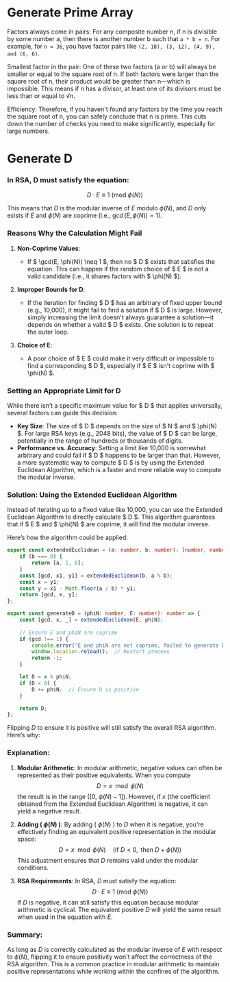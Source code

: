 # Generate Prime Array
Factors always come in pairs: For any composite number n, if n is divisible by some number a, then there is another number b such that `a * b = n`. For example, for `n = 36`, you have factor pairs like `(2, 18), (3, 12), (4, 9), and (6, 6)`.

Smallest factor in the pair: One of these two factors (a or b) will always be smaller or equal to the square root of n. If both factors were larger than the square root of n, their product would be greater than n—which is impossible. This means if n has a divisor, at least one of its divisors must be less than or equal to √n.

Efficiency: Therefore, if you haven't found any factors by the time you reach the square root of n, you can safely conclude that n is prime. This cuts down the number of checks you need to make significantly, especially for large numbers.

# Generate D
### In RSA, D must satisfy the equation:

$$
D \cdot E \equiv 1 \ (\text{mod} \ \phi(N))
$$

This means that $D$ is the modular inverse of $E$ modulo $\phi(N)$, and $D$ only exists if $E$ and $\phi(N)$ are coprime (i.e., $\gcd(E, \phi(N)) = 1$).

### Reasons Why the Calculation Might Fail

1. **Non-Coprime Values**:
   - If $ \gcd(E, \phi(N)) \neq 1 $, then no $ D $ exists that satisfies the equation. This can happen if the random choice of $ E $ is not a valid candidate (i.e., it shares factors with $ \phi(N) $).

2. **Improper Bounds for D**:
   - If the iteration for finding $ D $ has an arbitrary of fixed upper bound (e.g., 10,000), it might fail to find a solution if $ D $ is large. However, simply increasing the limit doesn't always guarantee a solution—it depends on whether a valid $ D $ exists. One solution is to repeat the outer loop.

3. **Choice of E**:
   - A poor choice of $ E $ could make it very difficult or impossible to find a corresponding $ D $, especially if $ E $ isn't coprime with $ \phi(N) $.

### Setting an Appropriate Limit for D

While there isn’t a specific maximum value for $ D $ that applies universally, several factors can guide this decision:

- **Key Size**: The size of $ D $ depends on the size of $ N $ and $ \phi(N) $. For large RSA keys (e.g., 2048 bits), the value of $ D $ can be large, potentially in the range of hundreds or thousands of digits.
- **Performance vs. Accuracy**: Setting a limit like 10,000 is somewhat arbitrary and could fail if $ D $ happens to be larger than that. However, a more systematic way to compute $ D $ is by using the Extended Euclidean Algorithm, which is a faster and more reliable way to compute the modular inverse.

### Solution: Using the Extended Euclidean Algorithm

Instead of iterating up to a fixed value like 10,000, you can use the Extended Euclidean Algorithm to directly calculate $ D $. This algorithm guarantees that if $ E $ and $ \phi(N) $ are coprime, it will find the modular inverse.

Here’s how the algorithm could be applied:

```typescript
export const extendedEuclidean = (a: number, b: number): [number, number, number] => {
    if (b === 0) {
        return [a, 1, 0];
    }
    const [gcd, x1, y1] = extendedEuclidean(b, a % b);
    const x = y1;
    const y = x1 - Math.floor(a / b) * y1;
    return [gcd, x, y];
};

export const generateD = (phiN: number, E: number): number => {
    const [gcd, x, _] = extendedEuclidean(E, phiN);
    
    // Ensure E and phiN are coprime
    if (gcd !== 1) {
        console.error("E and phiN are not coprime, failed to generate D");
        window.location.reload();  // Restart process
        return -1;
    }

    let D = x % phiN;
    if (D < 0) {
        D += phiN;  // Ensure D is positive
    }

    return D;
};
```

Flipping $D$ to ensure it is positive will still satisfy the overall RSA algorithm. Here’s why:

### Explanation:

1. **Modular Arithmetic**: In modular arithmetic, negative values can often be represented as their positive equivalents. When you compute 
   $$
   D = x \mod \phi(N)
   $$
   the result is in the range \([0, $\phi(N) - 1]$). However, if $x$ (the coefficient obtained from the Extended Euclidean Algorithm) is negative, it can yield a negative result.

2. **Adding \( $\phi(N)$ \)**: By adding \( $\phi(N)$ \) to $D$ when it is negative, you're effectively finding an equivalent positive representation in the modular space:
   $$
   D = x \mod \phi(N) \quad \text{(if } D < 0, \text{ then } D + \phi(N) \text{)}
   $$
   This adjustment ensures that $D$ remains valid under the modular conditions.

3. **RSA Requirements**: In RSA, $D$ must satisfy the equation:
   $$
   D \cdot E \equiv 1 \ (\text{mod} \ \phi(N))
   $$
   If $D$ is negative, it can still satisfy this equation because modular arithmetic is cyclical. The equivalent positive $D$ will yield the same result when used in the equation with $E$.

### Summary:
As long as $D$ is correctly calculated as the modular inverse of $E$ with respect to $\phi(N)$\, flipping it to ensure positivity won't affect the correctness of the RSA algorithm. This is a common practice in modular arithmetic to maintain positive representations while working within the confines of the algorithm.
